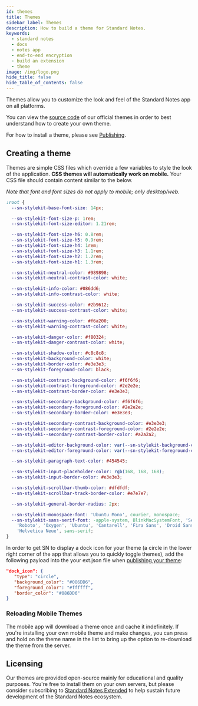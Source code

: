 ```yaml
---
id: themes
title: Themes
sidebar_label: Themes
description: How to build a theme for Standard Notes.
keywords:
  - standard notes
  - docs
  - notes app
  - end-to-end encryption
  - build an extension
  - theme
image: /img/logo.png
hide_title: false
hide_table_of_contents: false
---
```


Themes allow you to customize the look and feel of the Standard Notes app on all platforms.

You can view the [source code](https://github.com/sn-extensions/solarized-dark-theme) of our official themes in order to best understand how to create your own theme.

For how to install a theme, please see [Publishing](/extensions/publishing).

## Creating a theme

Themes are simple CSS files which override a few variables to style the look of the application. **CSS themes will automatically work on mobile.** Your CSS file should contain content similar to the below.

_Note that font and font sizes do not apply to mobile; only desktop/web._

```css
:root {
  --sn-stylekit-base-font-size: 14px;

  --sn-stylekit-font-size-p: 1rem;
  --sn-stylekit-font-size-editor: 1.21rem;

  --sn-stylekit-font-size-h6: 0.8rem;
  --sn-stylekit-font-size-h5: 0.9rem;
  --sn-stylekit-font-size-h4: 1rem;
  --sn-stylekit-font-size-h3: 1.1rem;
  --sn-stylekit-font-size-h2: 1.2rem;
  --sn-stylekit-font-size-h1: 1.3rem;

  --sn-stylekit-neutral-color: #989898;
  --sn-stylekit-neutral-contrast-color: white;

  --sn-stylekit-info-color: #086dd6;
  --sn-stylekit-info-contrast-color: white;

  --sn-stylekit-success-color: #2b9612;
  --sn-stylekit-success-contrast-color: white;

  --sn-stylekit-warning-color: #f6a200;
  --sn-stylekit-warning-contrast-color: white;

  --sn-stylekit-danger-color: #f80324;
  --sn-stylekit-danger-contrast-color: white;

  --sn-stylekit-shadow-color: #c8c8c8;
  --sn-stylekit-background-color: white;
  --sn-stylekit-border-color: #e3e3e3;
  --sn-stylekit-foreground-color: black;

  --sn-stylekit-contrast-background-color: #f6f6f6;
  --sn-stylekit-contrast-foreground-color: #2e2e2e;
  --sn-stylekit-contrast-border-color: #e3e3e3;

  --sn-stylekit-secondary-background-color: #f6f6f6;
  --sn-stylekit-secondary-foreground-color: #2e2e2e;
  --sn-stylekit-secondary-border-color: #e3e3e3;

  --sn-stylekit-secondary-contrast-background-color: #e3e3e3;
  --sn-stylekit-secondary-contrast-foreground-color: #2e2e2e;
  --sn-styleki--secondary-contrast-border-color: #a2a2a2;

  --sn-stylekit-editor-background-color: var(--sn-stylekit-background-color);
  --sn-stylekit-editor-foreground-color: var(--sn-stylekit-foreground-color);

  --sn-stylekit-paragraph-text-color: #454545;

  --sn-stylekit-input-placeholder-color: rgb(168, 168, 168);
  --sn-stylekit-input-border-color: #e3e3e3;

  --sn-stylekit-scrollbar-thumb-color: #dfdfdf;
  --sn-stylekit-scrollbar-track-border-color: #e7e7e7;

  --sn-stylekit-general-border-radius: 2px;

  --sn-stylekit-monospace-font: 'Ubuntu Mono', courier, monospace;
  --sn-stylekit-sans-serif-font: -apple-system, BlinkMacSystemFont, 'Segoe UI',
    'Roboto', 'Oxygen', 'Ubuntu', 'Cantarell', 'Fira Sans', 'Droid Sans',
    'Helvetica Neue', sans-serif;
}
```

In order to get SN to display a dock icon for your theme (a circle in the lower right corner of the app that allows you to quickly toggle themes), add the following payload into the your ext.json file when [publishing your theme](/extensions/publishing):

```json
"dock_icon": {
   "type": "circle",
   "background_color": "#086DD6",
   "foreground_color": "#ffffff",
   "border_color": "#086DD6"
}
```

### Reloading Mobile Themes

The mobile app will download a theme once and cache it indefinitely. If you're installing your own mobile theme and make changes, you can press and hold on the theme name in the list to bring up the option to re-download the theme from the server.

## Licensing

Our themes are provided open-source mainly for educational and quality purposes. You're free to install them on your own servers, but please consider subscribing to [Standard Notes Extended](https://standardnotes.org/extensions) to help sustain future development of the Standard Notes ecosystem.
